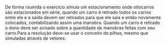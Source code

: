 De forma rsumida o exercicio simula um estacionamento onde oitocarros são estacionados em série, quando um carro é retirado todos os carros entre ele e
a saída devem ser retirados para que ele saia e então novamente colocados, contabilizando assim uma manobra. Quando um carro é retirado o dono deve ser 
avisado sobre a quantidade de manobras feitas com seu carro.Para a resolução deve-se usar o conceito de pilhas, mesmo que simuladas através de vetores.
